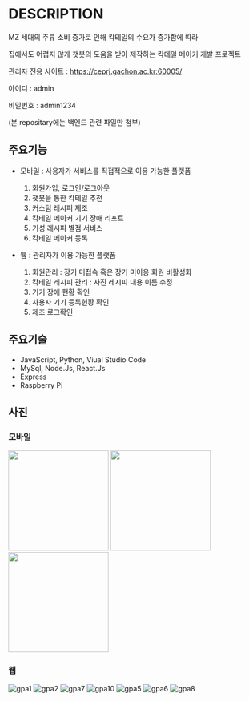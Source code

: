 # DESCRIPTION
   MZ 세대의 주류 소비 증가로 인해 칵테일의 수요가 증가함에 따라 
   
   집에서도 어렵지 않게 챗봇의 도움을 받아 제작하는 칵테일 메이커 개발 프로젝트

   관리자 전용 사이트 : https://ceprj.gachon.ac.kr:60005/
   
   아이디 : admin
   
   비밀번호 : admin1234
   
   (본 repositary에는 백엔드 관련 파일만 첨부)
   
## 주요기능
   - 모바일 : 사용자가 서비스를 직접적으로 이용 가능한 플랫폼
        1. 회원가입, 로그인/로그아웃
        2. 챗봇을 통한 칵테일 추천
        3. 커스텀 레시피 제조
        4. 칵테일 메이커 기기 장애 리포트
        5. 기성 레시피 별점 서비스
        6. 칵테일 메이커 등록
      
   - 웹 : 관리자가 이용 가능한 플랫폼
        1. 회원관리 : 장기 미접속 혹은 장기 미이용 회원 비활성화
        2. 칵테일 레시피 관리 : 사진 레시피 내용 이름 수정
        3. 기기 장애 현황 확인
        4. 사용자 기기 등록현황 확인
        5. 제조 로그확인

## 주요기술
   - JavaScript, Python, Viual Studio Code
   - MySql, Node.Js, React.Js
   - Express
   - Raspberry Pi

## 사진
### 모바일
<img width="200" src="https://github.com/aripoi/Gradpj/assets/106456245/a559d92f-8734-46e7-a327-7f233b6fc9c9">
<img width="200" src="https://github.com/aripoi/Gradpj/assets/106456245/ce94f4d1-97e0-444f-a2d3-8f6881b7d564">
<img width="200" src="https://github.com/aripoi/Gradpj/assets/106456245/e440b76b-da3a-44e6-ac58-fd64d16f7100">

### 웹
![gpa1](https://github.com/aripoi/Gradpj/assets/106456245/a526b162-d57a-4522-bedd-08112ab81571)
![gpa2](https://github.com/aripoi/Gradpj/assets/106456245/89f43323-7ffa-45de-b995-e9305c008e65)
![gpa7](https://github.com/aripoi/Gradpj/assets/106456245/c8bf6d6e-e6d2-4c3f-b749-4c9ab3aef722)
![gpa10](https://github.com/aripoi/Gradpj/assets/106456245/a8091fd0-91e8-490e-9d19-7858bfc22559)
![gpa5](https://github.com/aripoi/Gradpj/assets/106456245/85afca71-35d8-42b9-9af1-999c91b7631c)
![gpa6](https://github.com/aripoi/Gradpj/assets/106456245/beb8001d-90a5-427d-ae3d-bcc01a9ed5c2)
![gpa8](https://github.com/aripoi/Gradpj/assets/106456245/b80373f1-fcf6-43ce-b5be-e71db3c2ed33)
